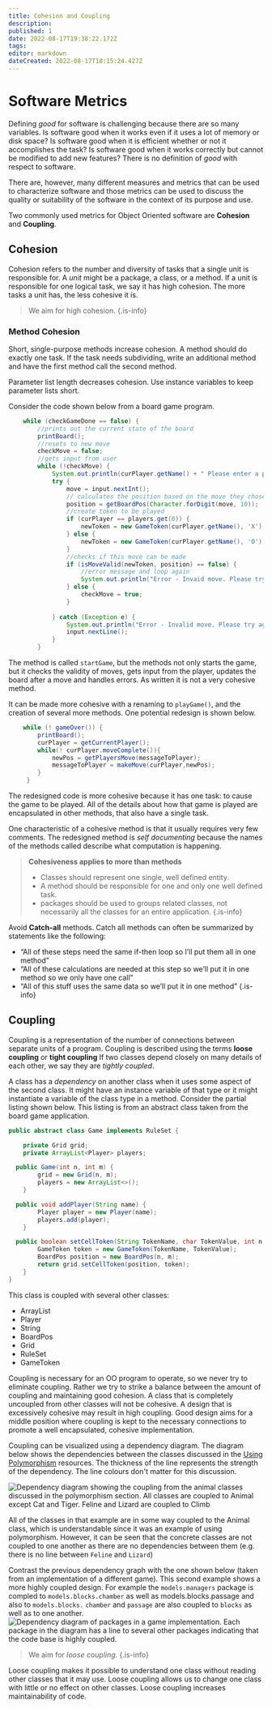 ```yaml
---
title: Cohesion and Coupling
description: 
published: 1
date: 2022-08-17T19:38:22.172Z
tags: 
editor: markdown
dateCreated: 2022-08-17T18:15:24.427Z
---
```



# Software Metrics

Defining *good* for software is challenging because there are so many variables.  Is software good when it works even if it uses a lot of memory or disk space?  Is software good when it is efficient whether or not it accomplishes the task? Is software good when it works correctly but cannot be modified to add new features? There is no definition of *good* with respect to software.

There are, however, many different measures and metrics that can be used to characterize software and those metrics can be used to discuss the quality or suitability of the software in the context of its purpose and use.

Two commonly used metrics for Object Oriented software are **Cohesion** and **Coupling**.

## Cohesion 
Cohesion refers to the number and diversity of tasks that a single unit is responsible for. A *unit* might be a package, a class, or  a method.  If a unit is responsible for one  logical task, we say it has high cohesion.  The more tasks a unit has, the less cohesive it is.

> We aim for high cohesion.
{.is-info}


### Method Cohesion 
Short, single-purpose methods increase cohesion. A method should do exactly one task. If the task needs subdividing, write an additional method and have the first method call the second method.

Parameter list length decreases cohesion. Use instance variables to keep parameter lists short.

Consider the code shown below from a board game program.
```java
    while (checkGameDone == false) {
        //prints out the current state of the board
        printBoard();
        //resets to new move
        checkMove = false;
        //gets input from user
        while (!checkMove) {
            System.out.println(curPlayer.getName() + " Please enter a position number: (1-9): ");
            try {
                move = input.nextInt();
                // calculates the position based on the move they chose/input
                position = getBoardPos(Character.forDigit(move, 10));
                //create token to be played   
                if (curPlayer == players.get(0)) {
                    newToken = new GameToken(curPlayer.getName(), 'X');
                } else {
                    newToken = new GameToken(curPlayer.getName(), 'O');
                }        
                //checks if this move can be made 
                if (isMoveValid(newToken, position) == false) {
                    //error message and loop again
                    System.out.println("Error - Invaid move. Please try again.");
                } else {
                    checkMove = true;
                }
       
            } catch (Exception e) {
                System.out.println("Error - Invalid move. Please try again.");
                input.nextLine();
            }    
        }

```
The method is called `startGame`, but the methods not only starts the game, but it checks the validity of moves, gets input from the player, updates the board after a move and handles errors. As written it is not a very cohesive method.

It can be made more cohesive with a renaming to `playGame()`, and the creation of several more methods. One potential redesign is shown below.

```java
    while (! gameOver()) {
        printBoard();
        curPlayer = getCurrentPlayer();
        while(! curPlayer.moveComplete()){
            newPos = getPlayersMove(messageToPlayer);
            messageToPlayer = makeMove(curPlayer,newPos);
        }
     }
```
The redesigned code is more cohesive because it has one task: to cause the game to be played.   All of the details about how that game is played are encapsulated in other methods, that also have a single task.

One characteristic of a cohesive method is that it usually requires very few comments.   The redesigned method is *self documenting* because the names of the methods called describe what computation is happening.

> **Cohesiveness applies to more than methods**
> - Classes should represent one single, well defined entity.
> - A method should be responsible for one and only one well defined task.
> - packages should be used to groups related classes, not necessarily all the classes for an entire application.
{.is-info}


Avoid **Catch-all** methods. Catch all methods can often be summarized by statements like the following:
- “All of these steps need the same if-then loop so I’ll put them all in one method” 
 - “All of these calculations are needed at this step so we’ll put it in one method so we only have one call”
 - “All of this stuff uses the same data so we’ll put it in one method”
{.is-info}



## Coupling

Coupling is a representation of the number of connections between separate units of a program. Coupling is described using the terms **loose coupling** or **tight coupling**
If two classes depend closely on many details of each other, we say they are *tightly coupled*. 

A class has a *dependency* on another class when it uses some aspect of the second class.  It might have an instance variable of that type or it might instantiate a variable of the class type in a method.  Consider the partial listing shown below.  This listing is from an abstract class  taken from the board game application.

```java
public abstract class Game implements RuleSet {

    private Grid grid;
    private ArrayList<Player> players;

  public Game(int n, int m) {
        grid = new Grid(n, m);
        players = new ArrayList<>();
    }

  public void addPlayer(String name) {
        Player player = new Player(name);
        players.add(player);
    }

  public boolean setCellToken(String TokenName, char TokenValue, int n, int m) {
        GameToken token = new GameToken(TokenName, TokenValue);
        BoardPos position = new BoardPos(n, m);
        return grid.setCellToken(position, token);
    }    
}
```
This class is coupled with several other classes:
  - ArrayList
  - Player
  - String
  - BoardPos
  - Grid
  - RuleSet
  - GameToken
  
Coupling is necessary for an OO program to operate, so we never try to eliminate coupling.  Rather we try to strike a balance between the amount of coupling and maintaining good cohesion.   A class that is completely uncoupled from other classes will not be cohesive.   A design that is excessively cohesive may result in high coupling.  Good design aims for a middle position where coupling is kept to the necessary connections to promote a well encapsulated, cohesive implementation.


Coupling can be visualized using a dependency diagram.   The diagram below shows the dependencies between the classes discussed in the [Using Polymorphism](/ooDesign/usingPolymorphism) resources. The thickness of the line represents the strength of the dependency.   The line colours don't matter for this discussion.

![Dependency diagram showing the coupling from the animal classes discussed in the polymorphism section.  All classes are coupled to Animal except Cat and Tiger. Feline and Lizard are coupled to Climb](/images/animalExampleDependency.png)
 
All of the classes in that example are in some way coupled to the Animal class, which is understandable since it was an example of using polymorphism.  However, it can be seen that the concrete classes are not coupled to one another as there are no dependencies between them (e.g. there is no line between `Feline` and `Lizard`)

Contrast the previous dependency graph with the one shown below (taken from an implementation of a different game).  This second example shows a more highly coupled design.  For example the `models.managers` package is compled to `models.blocks.chamber` as well as models.blocks.passage and also to `models.blocks.` `chamber` and `passage` are also coupled to `blocks` as well as to one another.   
![Dependency diagram of packages in a game implementation. Each package in the diagram has a line to several other packages indicating that the code base is highly coupled.](/images/GameDependencyGraph.png)


> We aim for *loose coupling*.
{.is-info}


Loose coupling makes it possible to understand one class without reading other classes that it may use. Loose coupling allows us to change one class with little or no effect on other classes. Loose coupling increases maintainability of code.



